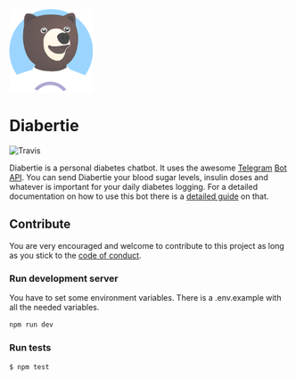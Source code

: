 <img src="bertie.png" width="150px" />

# Diabertie
![Travis](https://travis-ci.org/sebashwa/diabertie.svg)

Diabertie is a personal diabetes chatbot.
It uses the awesome [Telegram](https://telegram.org) [Bot API](https://core.telegram.org/bots).
You can send Diabertie your blood sugar levels, insulin doses and whatever is important for your daily diabetes logging.
For a detailed documentation on how to use this bot there is a [detailed guide](https://sebashwa.github.io/diabertie/) on that.

## Contribute

You are very encouraged and welcome to contribute to this project as long as you stick to the [code of conduct](CODE_OF_CONDUCT.md).

### Run development server

You have to set some environment variables. There is a .env.example with all the needed variables.

```bash
npm run dev
```

### Run tests

```bash
$ npm test
```
